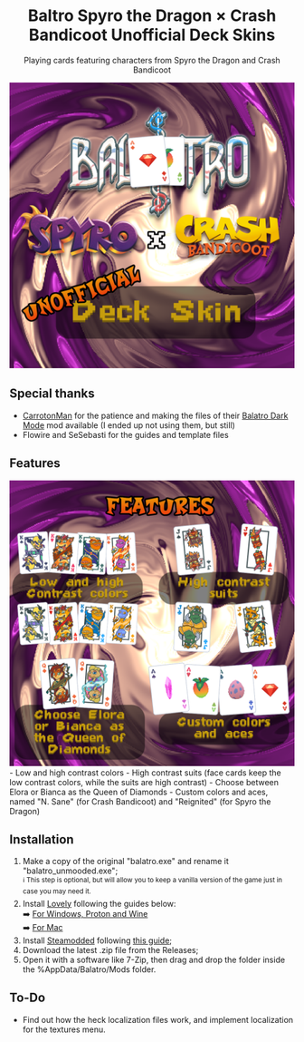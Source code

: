 <h1 align="center"> Baltro Spyro the Dragon × Crash Bandicoot Unofficial Deck Skins </h1>
<p align="center"></è>Playing cards featuring characters from Spyro the Dragon and Crash Bandicoot </p>
<img src="https://github.com/DZAladan/Spyro-Crash-Balatro-Deck-Skins/raw/main/extras/spyrocrash_balatromod_presentation_1.png">

## Special thanks
- [CarrotonMan](https://github.com/CarrotonMan) for the patience and making the files of their [Balatro Dark Mode](https://github.com/CarrotonMan/balatrodarkmode) mod available (I ended up not using them, but still)
- Flowire and SeSebasti for the guides and template files

## Features
<img src="https://github.com/DZAladan/Spyro-Crash-Balatro-Deck-Skins/raw/main/extras/spyrocrash_balatromod_presentation_2.png">
- Low and high contrast colors
- High contrast suits (face cards keep the low contrast colors, while the suits are high contrast)
- Choose between Elora or Bianca as the Queen of Diamonds
- Custom colors and aces, named "N. Sane" (for Crash Bandicoot) and "Reignited" (for Spyro the Dragon)

## Installation
1. Make a copy of the original "balatro.exe" and rename it "balatro_unmooded.exe";<br>
  <sup>ℹ️ This step is optional, but will allow you to keep a vanilla version of the game just in case you may need it.</sup>
2. Install [Lovely](https://github.com/ethangreen-dev/lovely-injector) following the guides below:<br>
  ➡️ [For Windows, Proton and Wine](https://github.com/ethangreen-dev/lovely-injector?tab=readme-ov-file#windows--proton--wine)<br>
  ➡️ [For Mac](https://github.com/ethangreen-dev/lovely-injector?tab=readme-ov-file#windows--proton--wine)
3. Install [Steamodded](https://github.com/Steamodded/smods/) following [this guide](https://github.com/Steamodded/smods/wiki/Installing-Steamodded-windows);
4. Download the latest .zip file from the Releases;
5. Open it with a software like 7-Zip, then drag and drop the folder inside the %AppData/Balatro/Mods folder.

## To-Do
- Find out how the heck localization files work, and implement localization for the textures menu.
